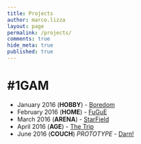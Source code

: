 ```yaml
---
title: Projects
author: marco.lizza
layout: page
permalink: /projects/
comments: true
hide_meta: true
published: true
---
```

# #1GAM

 * January 2016 (**HOBBY**) - [Boredom](http://marcolizza.itch.io/boredom)
 * February 2016 (**HOME**) - [FuGuE](http://marcolizza.itch.io/fugue)
 * March 2016 (**ARENA**) - [StarField](http://marcolizza.itch.io/starfield)
 * April 2016 (**AGE**) - [The Trip](http://marcolizza.itch.io/thetrip)
 * June 2016 (**COUCH**) *PROTOTYPE* - [Darn!](http://github.com/MarcoLizza/darn)